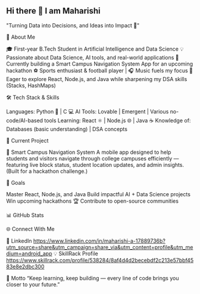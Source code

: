 ## Hi there 👋 I am Maharishi

"Turning Data into Decisions, and Ideas into Impact 🚀"

👋 About Me

🎓 First-year B.Tech Student in Artificial Intelligence and Data Science
💡 Passionate about Data Science, AI tools, and real-world applications
📱 Currently building a Smart Campus Navigation System App for an upcoming hackathon
⚽ Sports enthusiast & football player | 🎧 Music fuels my focus
🌱 Eager to explore React, Node.js, and Java while sharpening my DSA skills (Stacks, HashMaps)

🛠️ Tech Stack & Skills

Languages: Python 🐍 | C 💻
AI Tools: Lovable | Emergent | Various no-code/AI-based tools
Learning: React ⚛️ | Node.js 🌐 | Java ☕
Knowledge of: Databases (basic understanding) | DSA concepts

🚀 Current Project

🧭 Smart Campus Navigation System
A mobile app designed to help students and visitors navigate through college campuses efficiently — featuring live block status, student location updates, and admin insights.
(Built for a hackathon challenge.)

🎯 Goals

Master React, Node.js, and Java
Build impactful AI + Data Science projects
Win upcoming hackathons 🏆
Contribute to open-source communities

📊 GitHub Stats



🌐 Connect With Me

🔗 LinkedIn https://www.linkedin.com/in/maharishi-a-17889736b?utm_source=share&utm_campaign=share_via&utm_content=profile&utm_medium=android_app
💡 SkillRack Profile https://www.skillrack.com/profile/538284/8af4d4d2becebdf2c213e57bbf4583e8e2dbc300

🏅 Motto
“Keep learning, keep building — every line of code brings you closer to your future.”
